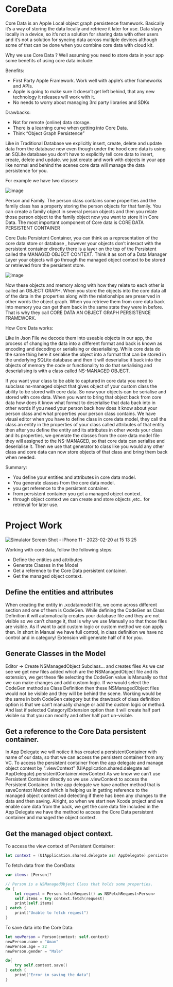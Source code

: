 # CoreData

Core Data is an Apple Local object graph persistence framework. Basically it’s a way of storing the data locally and retrieve it later for use.
Data stays locally in a device, so it’s not a solution for sharing data with other users and it’s  not a solution for syncing data across multiple devices although some of that can be done when you combine core data with cloud kit.

Why we use Core Data ?
Well assuming you need to store data in your app some benefits of using core data include:

Benefits:
+ First Party Apple Framework. Work well with apple’s other frameworks and APIs.
+ Apple is going to make sure it doesn’t get left behind, that any new technology it releases will work with it.
+ No needs to worry about managing 3rd party libraries and SDKs

Drawbacks:
+ Not for remote (online) data storage.
+ There is a learning curve when getting into Core Data.
+ Think “Object Graph Persistence”

Like in Traditional Database we explicitly insert, create, delete and update data from the database now even though under the hood core data is using an SQLite database you don’t have to explicitly tell core data to insert, create, delete and update. we just create and work with objects in your app like normal and behind the scenes core data will manage the data persistence for you.

For example we have two classes:

![image](https://user-images.githubusercontent.com/63160825/220068567-f87a1c37-2c11-476e-b454-a6ac1957950f.png)

Person and Family. The person class contains some properties and the family class has a property storing the person objects for that family. You can create a family object in several person objects and then you relate those person object to the family object now you want to store it in Core Data. 
The most important component of Core data is CORE DATA PERSISTENT CONTAINER

Core Data Persistent Container, you can think as a representation of the core data store or database , however your objects don’t interact with the persistent container directly there is a layer on the top of the Persistent called the MANAGED OBJECT CONTEXT. Think it as sort of a Data Manager Layer your objects will go through the managed object context to be stored or retrieved from the persistent store.

![image](https://user-images.githubusercontent.com/63160825/220068803-6a991f56-2745-4a9e-bfd4-a0437ab91783.png)

Now these objects and memory along with how they relate to each other is called an OBJECT GRAPH. When you store the objects into the core data all of the data in the properties along with the relationships are preserved in other words the object graph. When you retrieve them from core data back into memory you can get them back in the same state they were in before. That is why they call CORE DATA AN OBJECT GRAPH PERSISTENCE FRAMEWORK.

How Core Data works:

Like in Json File we decode them into useable objects in our app, the process of changing the data into a different format and back is known as encoding and decoding or serialising or deserialising.
While core data do the same thing here it serialise the object into a format that can be stored in the underlying SQLite database and then it will deserialise it back into the objects of memory the code or functionality to do that serialising and deserialising is with a class called NS-MANAGED OBJECT.

If you want your class to be able to captured in core data you need to subclass ns-managed  object that gives object of your custom class the ability to be stored with core data. So now your objects can be serialise and stored with core data. When you want to bring that object back from core data how does it know what format to deserialise that data back into in other words if you need your person back how does it know about your person class and what properties your person class contains.
 We have visual editor when you have to define class in core data model, they call the class an entity in the properties of your class called attributes of that entity then after you define the entity and its attributes in other words your class and its properties, we generate the classes from the core data model file they will assigned to the NS-MANAGED, so that core data can serialise and deserialise it. Then we use that generator to class like you would any other class and core data can now store objects of that class and bring them back when needed.


Summary:
+ You define your entities and attributes in core data model.
+ You generate classes from the core data model.
+ you get reference to the persistent container.
+ from persistent container you get a managed object context.
+ through object context we can create and store objects ,etc.. for retrieval for later use.

# Project Work

![Simulator Screen Shot - iPhone 11 - 2023-02-20 at 15 13 25](https://user-images.githubusercontent.com/63160825/220070187-c1dde846-76ee-4329-a4ce-0cf246a05ff6.png)

Working with core data, follow the following steps:
+ Define the entities and attributes
+ Generate Classes in the Model
+ Get a reference to the Core Data persistent container.
+ Get the managed object context.

## Define the entities and attributes

When creating the entity in .xcdatamodel file, we come across different section and one of them is CodeGen. While defining the CodeGen as Class Definition it will automatically creates your database file and they are not visible so we can’t change it, that is why we use Manually so that those files are visible.
As if want to add custom logic or custom method we can apply then. In short in Manual we have full control, in class definition we have no control and in category/ Extension will generate half of it for you. 

## Generate Classes in the Model

Editor -> Create NSManagedObject  Subclass… and creates files
As we can see we get new files added which are the NSManagedObject file and its extension, we get these file selecting the CodeGen value is Manually so that we can make changes and add custom logic. If we would select the CodeGen method as Class Definition then these NSManagedObject files would not be visible and they will be behind the scene. Working would be the same in both CodeGen category but the drawback of class definition option is that we can’t manually change or add the custom logic or method.
And last if selected Category/Extension option than it will create half part visible so that you can modify and other half part un-visible.

## Get a reference to the Core Data persistent container.

In App Delegate we will notice it has created a persistentContainer with name of our data, so that we can access the persistent container from any VC. 
To access the persistent container from the app delegate and manage object context by ".viewContext"
 (UIApplication.shared.delegate as! AppDelegate).persistentContainer.viewContext
As we know we can’t use Persistent Container directly so we use .viewContext to access the Persistent Container.
In the app delegate we have another method that is saveContext Method which is helping us in getting reference to the managed object context and detecting if there has been any changes  to the data and then saving.
Alright, so when we start new Xcode project and we enable core data from the back, we get the core data file included in the App Delegate we have the method to access the Core Data persistent container and managed the object context.  

## Get the managed object context.

To access the view context of Persistent Container:
```swift
let context = (UIApplication.shared.delegate as! AppDelegate).persistentContainer.viewContext
```

To fetch data from the CoreData:
```swift
var items: [Person]?

// Person is a NSManagedObject Class that holds some properties.
do {
    let request = Person.fetchRequest() as NSFetchRequest<Person>
    self.items = try context.fetch(request)
    print(self.items)
} catch {
    print("Unable to fetch request")
}
```

To save data into the Core Data:
```swift
let newPerson = Person(context: self.context)
newPerson.name = "Aman"
newPerson.age = 22
newPerson.gender = "Male"

do{
    try self.context.save()
} catch {
    print("Error in saving the data")
}
```
